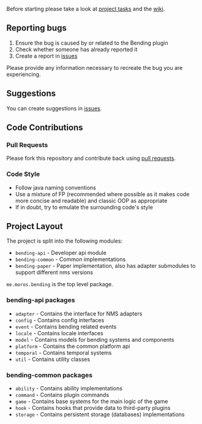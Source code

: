Before starting please take a look at [project tasks](https://github.com/PrimordialMoros/Bending/projects) and the [wiki](https://github.com/PrimordialMoros/Bending/wiki).

## Reporting bugs

1. Ensure the bug is caused by or related to the Bending plugin
2. Check whether someone has already reported it
3. Create a report in [issues](https://github.com/PrimordialMoros/Bending/issues)

Please provide any information necessary to recreate the bug you are experiencing.

## Suggestions

You can create suggestions in [issues](https://github.com/PrimordialMoros/Bending/issues).

## Code Contributions

### Pull Requests

Please fork this repository and contribute back using [pull requests](https://github.com/PrimordialMoros/Bending/pulls).

### Code Style

- Follow java naming conventions
- Use a mixture of FP (recommended where possible as it makes code more concise and readable) and classic OOP as appropriate
- If in doubt, try to emulate the surrounding code's style

## Project Layout

The project is split into the following modules:
- `bending-api` - Developer api module
- `bending-common` - Common implementations
- `bending-paper` - Paper implementation, also has adapter submodules to support different nms versions

`me.moros.bending` is the top level package.

### bending-api packages

- `adapter` - Contains the interface for NMS adapters
- `config` - Contains config interfaces
- `event` - Contains bending related events
- `locale` - Contains locale interfaces
- `model` - Contains models for bending systems and components
- `platform` - Contains the common platform api
- `temporal` - Contains temporal systems
- `util` - Contains utility classes

### bending-common packages

- `ability` - Contains ability implementations
- `command` - Contains plugin commands
- `game` - Contains base systems for the main logic of the game
- `hook` - Contains hooks that provide data to third-party plugins
- `storage` - Contains persistent storage (databases) implementations
